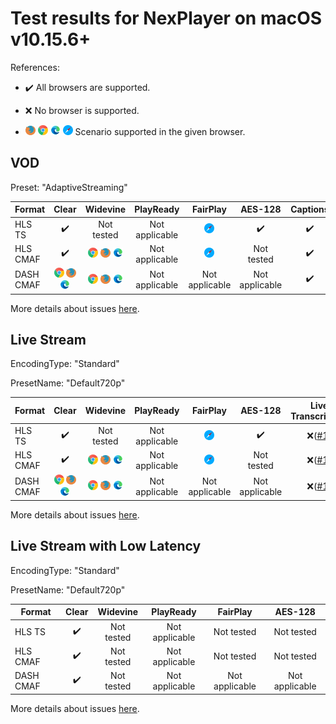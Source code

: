 # Test results for NexPlayer on macOS v10.15.6+

References:

- ✔️ All browsers are supported.

- ❌ No browser is supported.

- ![firefox](../../icons/firefox.png) ![chrome](../../icons/chrome.png) ![edge-new](../../icons/edge-new.png) ![safari](../../icons/safari.png) Scenario supported in the given browser.

## VOD

Preset: "AdaptiveStreaming"

| Format | Clear | Widevine | PlayReady | FairPlay | AES-128 | Captions |
| --------- | :---: | :----------------------------------------------------------: | :------: | :----------------------------------------------------------: | :------: | :------: |
| HLS TS    | ✔️ | Not tested | Not applicable | ![safari](../../icons/safari.png) | ✔️ | ✔️ |
| HLS CMAF  | ✔️ | ![chrome](../../icons/chrome.png) ![firefox](../../icons/firefox.png) ![newedge](../../icons/edge-new.png) | Not applicable | ![safari](../../icons/safari.png) | Not tested | ✔️ |
| DASH CMAF | ![chrome](../../icons/chrome.png) ![firefox](../../icons/firefox.png) ![newedge](../../icons/edge-new.png) | ![chrome](../../icons/chrome.png) ![firefox](../../icons/firefox.png) ![newedge](../../icons/edge-new.png) | Not applicable | Not applicable | Not applicable | ✔️ |

More details about issues [here](issues.md).

## Live Stream

EncodingType: "Standard"

PresetName: "Default720p"

| Format | Clear | Widevine | PlayReady | FairPlay | AES-128 | Live Transcription |
| --------- | :---: | :----------------------------------------------------------: | :------: | :----------------------------------------------------------: | :------: | :------: |
| HLS TS    | ✔️ | Not tested | Not applicable | ![safari](../../icons/safari.png) | ✔️ | ❌([#1](issues.md#issue-1)) |
| HLS CMAF  | ✔️ | ![chrome](../../icons/chrome.png) ![firefox](../../icons/firefox.png) ![newedge](../../icons/edge-new.png) | Not applicable | ![safari](../../icons/safari.png) | Not tested | ❌([#1](issues.md#issue-1)) |
| DASH CMAF | ![chrome](../../icons/chrome.png) ![firefox](../../icons/firefox.png) ![newedge](../../icons/edge-new.png) | ![chrome](../../icons/chrome.png) ![firefox](../../icons/firefox.png) ![newedge](../../icons/edge-new.png) | Not applicable | Not applicable | Not applicable | ❌([#1](issues.md#issue-1)) |


More details about issues [here](issues.md).

## Live Stream with Low Latency

EncodingType: "Standard"

PresetName: "Default720p"

| Format | Clear | Widevine | PlayReady | FairPlay | AES-128 |
| --------- | :---: | :----------------------------------------------------------: | :------: | :----------------------------------------------------------: | :------: |
| HLS TS    | ✔️ | Not tested | Not applicable | Not tested | Not tested | 
| HLS CMAF  | ✔️ | Not tested | Not applicable | Not tested | Not tested | 
| DASH CMAF | ✔️ | Not tested | Not applicable | Not applicable | Not applicable | 

More details about issues [here](issues.md).